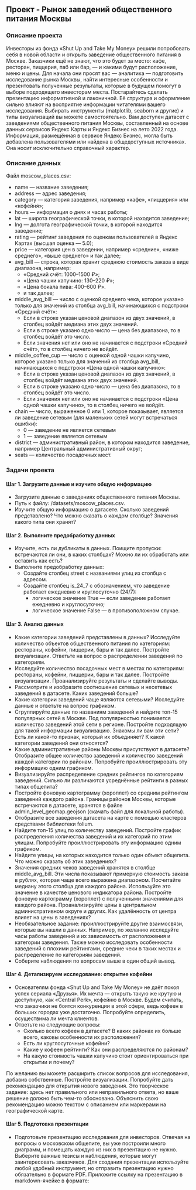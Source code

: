 ## Проект - Рынок заведений общественного питания Москвы

### Описание проекта

Инвесторы из фонда «Shut Up and Take My Money» решили попробовать себя в новой области и открыть заведение общественного питания в Москве. Заказчики ещё не знают, что это будет за место: кафе, ресторан, пиццерия, паб или бар, — и какими будут расположение, меню и цены.
Для начала они просят вас — аналитика — подготовить исследование рынка Москвы, найти интересные особенности и презентовать полученные результаты, которые в будущем помогут в выборе подходящего инвесторам места.
Постарайтесь сделать презентацию информативной и лаконичной. Её структура и оформление сильно влияют на восприятие информации читателями вашего исследования. Выбирать инструменты (matplotlib, seaborn и другие) и типы визуализаций вы можете самостоятельно.
Вам доступен датасет с заведениями общественного питания Москвы, составленный на основе данных сервисов Яндекс Карты и Яндекс Бизнес на лето 2022 года. Информация, размещённая в сервисе Яндекс Бизнес, могла быть добавлена пользователями или найдена в общедоступных источниках. Она носит исключительно справочный характер.

### Описание данных

Файл moscow_places.csv:
- name — название заведения;
- address — адрес заведения;
- category — категория заведения, например «кафе», «пиццерия» или «кофейня»;
- hours — информация о днях и часах работы;
- lat — широта географической точки, в которой находится заведение;
- lng — долгота географической точки, в которой находится заведение;
- rating — рейтинг заведения по оценкам пользователей в Яндекс Картах (высшая оценка — 5.0);
- price — категория цен в заведении, например «средние», «ниже среднего», «выше среднего» и так далее;
- avg_bill — строка, которая хранит среднюю стоимость заказа в виде диапазона, например: 
    - «Средний счёт: 1000–1500 ₽»;
    - «Цена чашки капучино: 130–220 ₽»;
    - «Цена бокала пива: 400–600 ₽».
    - и так далее;
- middle_avg_bill — число с оценкой среднего чека, которое указано только для значений из столбца avg_bill, начинающихся с подстроки «Средний счёт»: 
    - Если в строке указан ценовой диапазон из двух значений, в столбец войдёт медиана этих двух значений.
    - Если в строке указано одно число — цена без диапазона, то в столбец войдёт это число.
    - Если значения нет или оно не начинается с подстроки «Средний счёт», то в столбец ничего не войдёт.
-  middle_coffee_cup — число с оценкой одной чашки капучино, которое указано только для значений из столбца avg_bill, начинающихся с подстроки «Цена одной чашки капучино»: 
    - Если в строке указан ценовой диапазон из двух значений, в столбец войдёт медиана этих двух значений.
    - Если в строке указано одно число — цена без диапазона, то в столбец войдёт это число.
    - Если значения нет или оно не начинается с подстроки «Цена одной чашки капучино», то в столбец ничего не войдёт.
- chain — число, выраженное 0 или 1, которое показывает, является ли заведение сетевым (для маленьких сетей могут встречаться ошибки):
    - 0 — заведение не является сетевым
    - 1 — заведение является сетевым
- district — административный район, в котором находится заведение, например Центральный административный округ;
- seats — количество посадочных мест.

### Задачи проекта

#### Шаг 1. Загрузите данные и изучите общую информацию

- Загрузите данные о заведениях общественного питания Москвы.
- Путь к файлу: /datasets/moscow_places.csv.
- Изучите общую информацию о датасете. Сколько заведений представлено? Что можно сказать о каждом столбце? Значения какого типа они хранят? 

#### Шаг 2. Выполните предобработку данных

- Изучите, есть ли дубликаты в данных. Поищите пропуски: встречаются ли они, в каких столбцах? Можно ли их обработать или оставить как есть?
- Выполните предобработку данных:
    - Создайте столбец street с названиями улиц из столбца с адресом.
    - Создайте столбец is_24_7 с обозначением, что заведение работает ежедневно и круглосуточно (24/7): 
        - логическое значение True — если заведение работает ежедневно и круглосуточно;
        - логическое значение False — в противоположном случае.
        
#### Шаг 3. Анализ данных

- Какие категории заведений представлены в данных? Исследуйте количество объектов общественного питания по категориям: рестораны, кофейни, пиццерии, бары и так далее. Постройте визуализации. Ответьте на вопрос о распределении заведений по категориям.
- Исследуйте количество посадочных мест в местах по категориям: рестораны, кофейни, пиццерии, бары и так далее. Постройте визуализации. Проанализируйте результаты и сделайте выводы.
- Рассмотрите и изобразите соотношение сетевых и несетевых заведений в датасете. Каких заведений больше?
- Какие категории заведений чаще являются сетевыми? Исследуйте данные и ответьте на вопрос графиком.
- Сгруппируйте данные по названиям заведений и найдите топ-15 популярных сетей в Москве. Под популярностью понимается количество заведений этой сети в регионе. Постройте подходящую для такой информации визуализацию. Знакомы ли вам эти сети? Есть ли какой-то признак, который их объединяет? К какой категории заведений они относятся?
- Какие административные районы Москвы присутствуют в датасете? Отобразите общее количество заведений и количество заведений каждой категории по районам. Попробуйте проиллюстрировать эту информацию одним графиком.
- Визуализируйте распределение средних рейтингов по категориям заведений. Сильно ли различаются усреднённые рейтинги в разных типах общепита?
- Постройте фоновую картограмму (хороплет) со средним рейтингом заведений каждого района. Границы районов Москвы, которые встречаются в датасете, хранятся в файле admin_level_geomap.geojson (скачать файл для локальной работы).
- Отобразите все заведения датасета на карте с помощью кластеров средствами библиотеки folium.
- Найдите топ-15 улиц по количеству заведений. Постройте график распределения количества заведений и их категорий по этим улицам. Попробуйте проиллюстрировать эту информацию одним графиком.
- Найдите улицы, на которых находится только один объект общепита. Что можно сказать об этих заведениях?
- Значения средних чеков заведений хранятся в столбце middle_avg_bill. Эти числа показывают примерную стоимость заказа в рублях, которая чаще всего выражена диапазоном. Посчитайте медиану этого столбца для каждого района. Используйте это значение в качестве ценового индикатора района. Постройте фоновую картограмму (хороплет) с полученными значениями для каждого района. Проанализируйте цены в центральном административном округе и других. Как удалённость от центра влияет на цены в заведениях?
- Необязательное задание: проиллюстрируйте другие взаимосвязи, которые вы нашли в данных. Например, по желанию исследуйте часы работы заведений и их зависимость от расположения и категории заведения. Также можно исследовать особенности заведений с плохими рейтингами, средние чеки в таких местах и распределение по категориям заведений.
- Соберите наблюдения по вопросам выше в один общий вывод.
#### Шаг 4. Детализируем исследование: открытие кофейни

- Основателям фонда «Shut Up and Take My Money» не даёт покоя успех сериала «Друзья». Их мечта — открыть такую же крутую и доступную, как «Central Perk», кофейню в Москве. Будем считать, что заказчики не боятся конкуренции в этой сфере, ведь кофеен в больших городах уже достаточно. Попробуйте определить, осуществима ли мечта клиентов.
- Ответьте на следующие вопросы:
    - Сколько всего кофеен в датасете? В каких районах их больше всего, каковы особенности их расположения?
    - Есть ли круглосуточные кофейни?
    - Какие у кофеен рейтинги? Как они распределяются по районам?
    - На какую стоимость чашки капучино стоит ориентироваться при открытии и почему?
    
По желанию вы можете расширить список вопросов для исследования, добавив собственные.
Постройте визуализации. Попробуйте дать рекомендацию для открытия нового заведения. Это творческое задание: здесь нет правильного или неправильного ответа, но ваше решение должно быть чем-то обосновано. Объяснить свою рекомендацию можно текстом с описанием или маркерами на географической карте.
#### Шаг 5. Подготовка презентации

- Подготовьте презентацию исследования для инвесторов. Отвечая на вопросы о московском общепите, вы уже построили много диаграмм, и помещать каждую из них в презентацию не нужно. Выберите важные тезисы и наблюдения, которые могут заинтересовать заказчиков. 
Для создания презентации используйте любой удобный инструмент, но отправить презентацию нужно обязательно в формате PDF. Приложите ссылку на презентацию в markdown-ячейке в формате:
